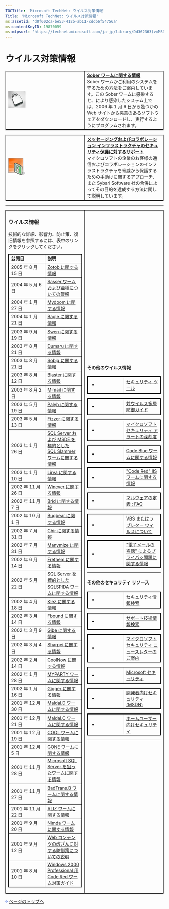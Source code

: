 ```yaml
---
TOCTitle: 'Microsoft TechNet: ウイルス対策情報'
Title: 'Microsoft TechNet: ウイルス対策情報'
ms:assetid: 'd0f602ca-be53-412b-ab11-cddb6f54756a'
ms:contentKeyID: 19870059
ms:mtpsurl: 'https://technet.microsoft.com/ja-jp/library/Dd362363(v=MSDN.10)'
---
```


**ウイルス対策情報**
====================

<table border="1" cellpadding="0" cellspacing="0">
<tbody>
<tr>
<colgroup>
<col width="50%" />
<col width="50%" />
</colgroup>
<tbody>
<tr class="odd">
<td style="border:1px solid black;"><a href="https://www.microsoft.com/japan/technet/security/advisory/912920.mspx"><img src="images/dd362363.er_55x55(ja-jp,TechNet.10).jpg" alt="Sober ワームに関する情報" width="55" height="55" /></a></td>
<td style="border:1px solid black;"><a href="https://www.microsoft.com/japan/technet/security/advisory/912920.mspx"><strong>Sober ワームに関する情報</strong></a><br />
Sober ワームかご利用のシステムを守るための方法をご案内しています。この Sober ワームに感染すると、により感染したシステム上では、2006 年 1 月 6 日から幾つかの Web サイトから悪意のあるソフトウェアをダウンロードし、実行するようにプログラムされます。</td>
</tr>
</tbody>
</table>
 
<table border="1" cellpadding="0" cellspacing="0">
<colgroup>
<col width="50%" />
<col width="50%" />
</colgroup>
<tbody>
<tr class="odd">
<td style="border:1px solid black;"><a href="https://www.microsoft.com/japan/technet/security/alerts/info/collaborationsecurity.mspx"><img src="images/dd362363.ITPRO-TN-55x55-ERS4(ja-jp,TechNet.10).jpg" alt="メッセージングおよびコラボレーション インフラストラクチャのセキュリティ保護に対するサポート" width="55" height="55" /></a></td>
<td style="border:1px solid black;"><a href="https://www.microsoft.com/japan/technet/security/alerts/info/collaborationsecurity.mspx"><strong>メッセージングおよびコラボレーション インフラストラクチャのセキュリティ保護に対するサポート</strong></a><br />
マイクロソフトの企業のお客様の通信およびコラボレーションのインフラストラクチャを脅威から保護するための手助けに関するアプローチ、また Sybari Software 社の合併によってその目的を達成する方法に関して説明しています。</td>
</tr>
</tbody>
</table>
 

</td>
</tr>
</tbody>
</table>
 
------------------------------------------------------------------------

<table style="border:1px solid black;">
<colgroup>
<col width="50%" />
<col width="50%" />
</colgroup>
<tbody>
<tr class="odd">
<td style="border:1px solid black;"><div class="borderRight">
<div class="LeftCol">
<h3 id="ウイルス情報">ウイルス情報</h3>
<div>
技術的な詳細、影響力、防止策、復旧情報を参照するには、表中のリンクをクリックしてください。<br />

</div>
 
<table style="border:1px solid black;">
<colgroup>
<col width="50%" />
<col width="50%" />
</colgroup>
<tbody>
<tr class="odd">
<td style="border:1px solid black;"><strong>公開日</strong></td>
<td style="border:1px solid black;"><strong>説明</strong></td>
</tr>
<tr class="even">
<td style="border:1px solid black;">2005 年 8 月 15 日</td>
<td style="border:1px solid black;"><a href="https://www.microsoft.com/japan/security/incident/zotob.mspx">Zotob に関する情報</a></td>
</tr>
<tr class="odd">
<td style="border:1px solid black;">2004 年 5 月 6 日</td>
<td style="border:1px solid black;"><a href="https://technet.microsoft.com/ja-jp/library/dd362905">Sasser ワームおよび亜種についての警報</a></td>
</tr>
<tr class="even">
<td style="border:1px solid black;">2004 年 1 月 27 日</td>
<td style="border:1px solid black;"><a href="https://technet.microsoft.com/ja-jp/library/dd362863">Mydoom に関する情報</a></td>
</tr>
<tr class="odd">
<td style="border:1px solid black;">2004 年 1 月 21 日</td>
<td style="border:1px solid black;"><a href="https://technet.microsoft.com/ja-jp/library/dd362785">Bagle に関する情報</a></td>
</tr>
<tr class="even">
<td style="border:1px solid black;">2003 年 9 月 19 日</td>
<td style="border:1px solid black;"><a href="https://technet.microsoft.com/ja-jp/library/dd362960">Swen に関する情報</a></td>
</tr>
<tr class="odd">
<td style="border:1px solid black;">2003 年 8 月 21 日</td>
<td style="border:1px solid black;"><a href="https://technet.microsoft.com/ja-jp/library/dd362820">Dumaru に関する情報</a></td>
</tr>
<tr class="even">
<td style="border:1px solid black;">2003 年 8 月 21 日</td>
<td style="border:1px solid black;"><a href="https://technet.microsoft.com/ja-jp/library/dd362948">Sobig に関する情報</a></td>
</tr>
<tr class="odd">
<td style="border:1px solid black;">2003 年 8 月 12 日</td>
<td style="border:1px solid black;"><a href="https://technet.microsoft.com/ja-jp/library/dd362786">Blaster に関する情報</a></td>
</tr>
<tr class="even">
<td style="border:1px solid black;">2003 年 8 月 2 日</td>
<td style="border:1px solid black;"><a href="https://technet.microsoft.com/ja-jp/library/dd362861">Mimail に関する情報</a></td>
</tr>
<tr class="odd">
<td style="border:1px solid black;">2003 年 5 月 19 日</td>
<td style="border:1px solid black;"><a href="https://technet.microsoft.com/ja-jp/library/dd362886">Palyh に関する情報</a></td>
</tr>
<tr class="even">
<td style="border:1px solid black;">2003 年 5 月 13 日</td>
<td style="border:1px solid black;"><a href="https://technet.microsoft.com/ja-jp/library/dd362824">Fizzer に関する情報</a></td>
</tr>
<tr class="odd">
<td style="border:1px solid black;">2003 年 1 月 26 日</td>
<td style="border:1px solid black;"><a href="https://technet.microsoft.com/ja-jp/library/dd362939">SQL Server および MSDE を標的とした SQL Slammer ワームに関する情報</a></td>
</tr>
<tr class="even">
<td style="border:1px solid black;">2003 年 1 月 10 日</td>
<td style="border:1px solid black;"><a href="https://technet.microsoft.com/ja-jp/library/dd362853">Lirva に関する情報</a></td>
</tr>
<tr class="odd">
<td style="border:1px solid black;">2002 年 11 月 26 日</td>
<td style="border:1px solid black;"><a href="https://technet.microsoft.com/ja-jp/library/dd363012">Winever に関する情報</a></td>
</tr>
<tr class="even">
<td style="border:1px solid black;">2002 年 11 月 7 日</td>
<td style="border:1px solid black;"><a href="https://technet.microsoft.com/ja-jp/library/dd362795">Brid に関する情報</a></td>
</tr>
<tr class="odd">
<td style="border:1px solid black;">2002 年 10 月 1 日</td>
<td style="border:1px solid black;"><a href="https://technet.microsoft.com/ja-jp/library/dd362796">Bugbear に関する情報</a></td>
</tr>
<tr class="even">
<td style="border:1px solid black;">2002 年 7 月 31 日</td>
<td style="border:1px solid black;"><a href="https://technet.microsoft.com/ja-jp/library/dd362797">Chir に関する情報</a></td>
</tr>
<tr class="odd">
<td style="border:1px solid black;">2002 年 7 月 31 日</td>
<td style="border:1px solid black;"><a href="https://technet.microsoft.com/ja-jp/library/dd362858">Manymize に関する情報</a></td>
</tr>
<tr class="even">
<td style="border:1px solid black;">2002 年 6 月 14 日</td>
<td style="border:1px solid black;"><a href="https://technet.microsoft.com/ja-jp/library/dd362825">Frethem に関する情報</a></td>
</tr>
<tr class="odd">
<td style="border:1px solid black;">2002 年 5 月 22 日</td>
<td style="border:1px solid black;"><a href="https://technet.microsoft.com/ja-jp/library/dd362955">SQL Server を標的とした SQLSPIDA ワームに関する情報</a></td>
</tr>
<tr class="even">
<td style="border:1px solid black;">2002 年 4 月 18 日</td>
<td style="border:1px solid black;"><a href="https://technet.microsoft.com/ja-jp/library/dd362852">Klez に関する情報</a></td>
</tr>
<tr class="odd">
<td style="border:1px solid black;">2002 年 3 月 14 日</td>
<td style="border:1px solid black;"><a href="https://technet.microsoft.com/ja-jp/library/dd362823">Fbound に関する情報</a></td>
</tr>
<tr class="even">
<td style="border:1px solid black;">2002 年 3 月 9 日</td>
<td style="border:1px solid black;"><a href="https://technet.microsoft.com/ja-jp/library/dd362826">Gibe に関する情報</a></td>
</tr>
<tr class="odd">
<td style="border:1px solid black;">2002 年 3 月 4 日</td>
<td style="border:1px solid black;"><a href="https://technet.microsoft.com/ja-jp/library/dd362938">Sharpei に関する情報</a></td>
</tr>
<tr class="even">
<td style="border:1px solid black;">2002 年 2 月 14 日</td>
<td style="border:1px solid black;"><a href="https://technet.microsoft.com/ja-jp/library/dd362817">CoolNow に関する情報</a></td>
</tr>
<tr class="odd">
<td style="border:1px solid black;">2002 年 1 月 28 日</td>
<td style="border:1px solid black;"><a href="https://technet.microsoft.com/ja-jp/library/dd362865">MYPARTY ワームに関する情報</a></td>
</tr>
<tr class="even">
<td style="border:1px solid black;">2002 年 1 月 16 日</td>
<td style="border:1px solid black;"><a href="https://technet.microsoft.com/ja-jp/library/dd362827">Gigger に関する情報</a></td>
</tr>
<tr class="odd">
<td style="border:1px solid black;">2001 年 12 月 30 日</td>
<td style="border:1px solid black;"><a href="https://technet.microsoft.com/ja-jp/library/dd362856">Maldal.D ワームに関する情報</a></td>
</tr>
<tr class="even">
<td style="border:1px solid black;">2001 年 12 月 21 日</td>
<td style="border:1px solid black;"><a href="https://technet.microsoft.com/ja-jp/library/dd362855">Maldal.C ワームに関する情報</a></td>
</tr>
<tr class="odd">
<td style="border:1px solid black;">2001 年 12 月 19 日</td>
<td style="border:1px solid black;"><a href="https://technet.microsoft.com/ja-jp/library/dd362816">COOL ワームに関する情報</a></td>
</tr>
<tr class="even">
<td style="border:1px solid black;">2001 年 12 月 5 日</td>
<td style="border:1px solid black;"><a href="https://technet.microsoft.com/ja-jp/library/dd362828">GONE ワームに関する情報</a></td>
</tr>
<tr class="odd">
<td style="border:1px solid black;">2001 年 11 月 28 日</td>
<td style="border:1px solid black;"><a href="https://technet.microsoft.com/ja-jp/library/dd362956">Microsoft SQL Server を狙ったワームに関する情報</a></td>
</tr>
<tr class="even">
<td style="border:1px solid black;">2001 年 11 月 27 日</td>
<td style="border:1px solid black;"><a href="https://technet.microsoft.com/ja-jp/library/dd362784">BadTrans.B ワームに関する情報</a></td>
</tr>
<tr class="odd">
<td style="border:1px solid black;">2001 年 11 月 22 日</td>
<td style="border:1px solid black;"><a href="https://technet.microsoft.com/ja-jp/library/dd362780">ALIZ ワームに関する情報</a></td>
</tr>
<tr class="even">
<td style="border:1px solid black;">2001 年 9 月 20 日</td>
<td style="border:1px solid black;"><a href="https://technet.microsoft.com/ja-jp/library/dd362867">Nimda ワームに関する情報</a></td>
</tr>
<tr class="odd">
<td style="border:1px solid black;">2001 年 9 月 12 日</td>
<td style="border:1px solid black;"><a href="https://technet.microsoft.com/ja-jp/library/dd362830">Web コンテンツの改ざんに対する防御策についての説明</a></td>
</tr>
<tr class="even">
<td style="border:1px solid black;">2001 年 8 月 10 日</td>
<td style="border:1px solid black;"><a href="https://technet.microsoft.com/ja-jp/library/dd362802">Windows 2000 Professional 用 Code Red ワーム対策ガイド</a></td>
</tr>
</tbody>
</table>
</div>
</div></td>
<td style="border:1px solid black;"><div class="RightCol">
<div class="strong">
<h4 id="その他のウイルス情報">その他のウイルス情報</h4>
 
<table style="border:1px solid black;">
<colgroup>
<col width="50%" />
<col width="50%" />
</colgroup>
<tbody>
<tr class="odd">
<td style="border:1px solid black;"><ul>
<li></li>
</ul></td>
<td style="border:1px solid black;"><a href="https://www.microsoft.com/japan/technet/security/tools/default.mspx">セキュリティ ツール</a><br />
</td>
</tr>
</tbody>
</table>
 
<table style="border:1px solid black;">
 
<colgroup>
<col width="50%" />
<col width="50%" />
</colgroup>
<tbody>
<tr class="odd">
<td style="border:1px solid black;"><ul>
<li></li>
</ul></td>
<td style="border:1px solid black;"><a href="https://www.microsoft.com/japan/technet/security/topics/serversecurity/avdind_0.mspx">対ウイルス多層防御ガイド</a><br />
</td>
</tr>
</tbody>
</table>
 
<table style="border:1px solid black;">
 
<colgroup>
<col width="50%" />
<col width="50%" />
</colgroup>
<tbody>
<tr class="odd">
<td style="border:1px solid black;"><ul>
<li></li>
</ul></td>
<td style="border:1px solid black;"><a href="https://technet.microsoft.com/ja-jp/library/dd362859">マイクロソフト セキュリティ アラートの深刻度</a><br />
</td>
</tr>
</tbody>
</table>
 
<table style="border:1px solid black;">
 
<colgroup>
<col width="50%" />
<col width="50%" />
</colgroup>
<tbody>
<tr class="odd">
<td style="border:1px solid black;"><ul>
<li></li>
</ul></td>
<td style="border:1px solid black;"><a href="https://technet.microsoft.com/ja-jp/library/dd362799">Code Blue ワームに関する情報</a><br />
</td>
</tr>
</tbody>
</table>
 
<table style="border:1px solid black;">
 
<colgroup>
<col width="50%" />
<col width="50%" />
</colgroup>
<tbody>
<tr class="odd">
<td style="border:1px solid black;"><ul>
<li></li>
</ul></td>
<td style="border:1px solid black;"><a href="https://technet.microsoft.com/ja-jp/library/dd362801">&quot;Code Red&quot; IIS ワームに関する情報</a><br />
</td>
</tr>
</tbody>
</table>
 
<table style="border:1px solid black;">
 
<colgroup>
<col width="50%" />
<col width="50%" />
</colgroup>
<tbody>
<tr class="odd">
<td style="border:1px solid black;"><ul>
<li></li>
</ul></td>
<td style="border:1px solid black;"><a href="https://technet.microsoft.com/ja-jp/library/dd362857">マルウェアの定義 : FAQ</a><br />
</td>
</tr>
</tbody>
</table>
 
<table style="border:1px solid black;">
 
<colgroup>
<col width="50%" />
<col width="50%" />
</colgroup>
<tbody>
<tr class="odd">
<td style="border:1px solid black;"><ul>
<li></li>
</ul></td>
<td style="border:1px solid black;"><a href="https://technet.microsoft.com/ja-jp/library/dd362961">VBS またはラブレター ウィルスについて</a><br />
</td>
</tr>
</tbody>
</table>
 
<table style="border:1px solid black;">
 
<colgroup>
<col width="50%" />
<col width="50%" />
</colgroup>
<tbody>
<tr class="odd">
<td style="border:1px solid black;"><ul>
<li></li>
</ul></td>
<td style="border:1px solid black;"><a href="https://technet.microsoft.com/ja-jp/library/dd363014">&quot;電子メールの盗聴&quot; によるプライバシ問題に関する情報</a><br />
</td>
</tr>
</tbody>
</table>
 
<hr />
<h4 id="その他のセキュリティ-リソース">その他のセキュリティ リソース</h4>
 
<table style="border:1px solid black;">
<colgroup>
<col width="50%" />
<col width="50%" />
</colgroup>
<tbody>
<tr class="odd">
<td style="border:1px solid black;"><ul>
<li></li>
</ul></td>
<td style="border:1px solid black;"><a href="https://www.microsoft.com/japan/technet/security/current.aspx">セキュリティ情報検索</a><br />
</td>
</tr>
</tbody>
</table>
 
<table style="border:1px solid black;">
 
<colgroup>
<col width="50%" />
<col width="50%" />
</colgroup>
<tbody>
<tr class="odd">
<td style="border:1px solid black;"><ul>
<li></li>
</ul></td>
<td style="border:1px solid black;"><a href="https://support.microsoft.com/default.aspx">サポート技術情報検索</a><br />
</td>
</tr>
</tbody>
</table>
 
<table style="border:1px solid black;">
 
<colgroup>
<col width="50%" />
<col width="50%" />
</colgroup>
<tbody>
<tr class="odd">
<td style="border:1px solid black;"><ul>
<li></li>
</ul></td>
<td style="border:1px solid black;"><a href="https://www.microsoft.com/japan/technet/security/secnews/default.mspx">マイクロソフト セキュリティ ニュースレターのご案内</a><br />
</td>
</tr>
</tbody>
</table>
 
<table style="border:1px solid black;">
 
<colgroup>
<col width="50%" />
<col width="50%" />
</colgroup>
<tbody>
<tr class="odd">
<td style="border:1px solid black;"><ul>
<li></li>
</ul></td>
<td style="border:1px solid black;"><a href="https://www.microsoft.com/japan/security/">Microsoft セキュリティ</a><br />
</td>
</tr>
</tbody>
</table>
 
<table style="border:1px solid black;">
 
<colgroup>
<col width="50%" />
<col width="50%" />
</colgroup>
<tbody>
<tr class="odd">
<td style="border:1px solid black;"><ul>
<li></li>
</ul></td>
<td style="border:1px solid black;"><a href="https://www.microsoft.com/japan/msdn/security/">開発者向けセキュリティ (MSDN)</a><br />
</td>
</tr>
</tbody>
</table>
 
<table style="border:1px solid black;">
 
<colgroup>
<col width="50%" />
<col width="50%" />
</colgroup>
<tbody>
<tr class="odd">
<td style="border:1px solid black;"><ul>
<li></li>
</ul></td>
<td style="border:1px solid black;"><a href="https://www.microsoft.com/japan/athome/security/default.mspx">ホームユーザー向けセキュリティ</a><br />
</td>
</tr>
</tbody>
</table>
 
<hr />
</div>
</div></td>
</tr>
</tbody>
</table>
 

[<img src="images/dd362363.arrow_px_up(ja-jp,TechNet.10).gif" alt="ページのトップへ" width="7" height="9" />](#top) [ページのトップへ](#top)

<showratings></showratings>
